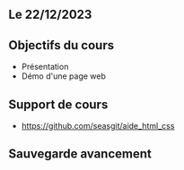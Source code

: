 ## Le 22/12/2023

## Objectifs du cours
- Présentation
- Démo d'une page web
## Support de cours
- https://github.com/seasgit/aide_html_css
## Sauvegarde avancement
